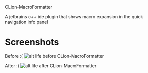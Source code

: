 CLion-MacroFormatter

A jetbrains c++ ide plugin that shows macro expansion in the quick navigation info panel

Screenshots
===========

Before :(
![alt life before CLion-MacroFormatter](https://raw.github.com/itechbear/CLion-MacroFormatter/master/screenshots/life-before-this-plugin.png)

After :)
![alt life after CLion-MacroFormatter](https://raw.github.com/itechbear/CLion-MacroFormatter/master/screenshots/life-after-this-plugin.png)

